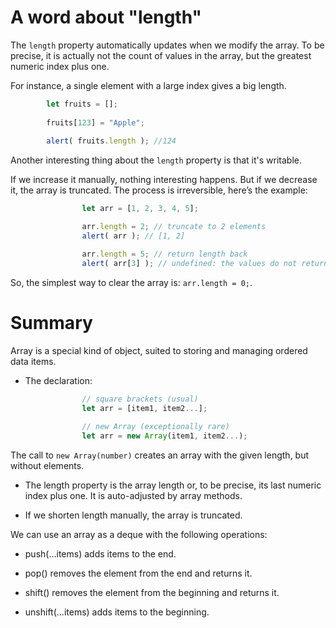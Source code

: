 # A word about "length"

The `length` property automatically updates when we modify the array. To be precise, it is actually not the count of values in the array, but the greatest numeric index plus one.

For instance, a single element with a large index gives a big length.

```javascript
        let fruits = [];
        
        fruits[123] = "Apple";
        
        alert( fruits.length ); //124
```      
     
Another interesting thing about the `length` property is that it's writable.

If we increase it manually, nothing interesting happens. But if we decrease it, the array is truncated. The process is irreversible, here’s the example:

```javascript
                let arr = [1, 2, 3, 4, 5];

                arr.length = 2; // truncate to 2 elements
                alert( arr ); // [1, 2]

                arr.length = 5; // return length back
                alert( arr[3] ); // undefined: the values do not return
```                

So, the simplest way to clear the array is: `arr.length = 0;`.



# Summary

Array is a special kind of object, suited to storing and managing ordered data items.
- The declaration:

```javascript
                // square brackets (usual)
                let arr = [item1, item2...];
                
                // new Array (exceptionally rare)
                let arr = new Array(item1, item2...);
```

  The call to `new Array(number)` creates an array with the given length, but without elements.
  - The length property is the array length or, to be precise, its last numeric index plus one. It is auto-adjusted by array methods.
  
  - If we shorten length manually, the array is truncated.
  
 We can use an array as a deque with the following operations:
 - push(...items) adds items to the end.
 
 - pop() removes the element from the end and returns it.
 
 - shift() removes the element from the beginning and returns it.
 
 - unshift(...items) adds items to the beginning.
